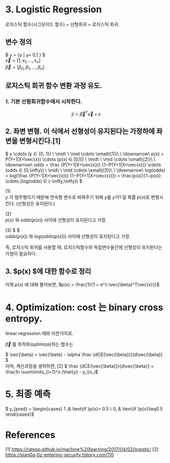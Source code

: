 # 3. Logistic Regression   


로지스틱 함수(시그모이드 함수) + 선형회귀 = 로지스틱 회귀.

## 변수 정의
$ y = \{y  | y= 0,1 \} $   
$\vec{x} = [1, x_1, ..., x_n]$  
$\vec{\beta} = [\beta_0, \beta_1, ..., \beta_n]$

## 로지스틱 회귀 함수 변환 과정 유도.
###  1. 기본 선형회귀함수에서 시작한다.

$$ \hat{y} =  \vec{\beta}^T\vec{x} +\varepsilon$$
## 2. 좌변 변형. 이 식에서 선형성이 유지된다는 가정하에 좌변을 변형시킨다.[1]

$ 
y  \cdots (y ∈ \{0, 1\})
\\ \mid\\
\\ \mid \cdots \small{(1)}\\ 
\\ \downarrow\\
p(x) = P(Y=1|X=\vec{x}) \cdots (p(x) ∈ [0,1])
\\ \mid\\
\\ \mid \cdots \small{(2)}\\ 
\\ \downarrow\\
odds = \frac {P(Y=1|X=\vec{x})} {1−P(Y=1|X=\vec{x})} \cdots (odds ∈ [0,\infty))
\\ \mid\\
\\ \mid \cdots \small{(3)}\\ 
\\ \downarrow\\ 
log(odds) = log(\frac {P(Y=1|X=\vec{x})} {1−P(Y=1|X=\vec{x})}) = \frac{p(x)}{1−p(x)} \cdots (log(odds) ∈ (-\infty,\infty))
$ 

(1)  
 $y$ 가 범주형이기 때문에 연속형 변수로 바꿔주기 위해 $y$를 $y$가1 일 확률 $p(x)$로 변형시킨다. (선형성은 유지된다.)

(2)  
$p(x)$ 와 $odds(p(x))$ 사이에 선형성이 유지된다고 가정.

(3) $ $   
$odds(p(x))$ 와 $log(odds(p(x)))$ 사이에 선형성이 유지된다고 가정.

즉, 로지스틱 회귀를 사용할 때, 로지스틱함수와 독립변수들간에 선형성이 유지된다는 가정이 필요하다.

## 3. $p(x) $에 대한 함수로 정리
이제 $p(x)$ 에 대해 풀어보면,
$p(x) = \frac{1}{1 + e^{-\vec{\beta}^T\vec{x}}}$


# 4. Optimization: cost 는 binary cross entropy.

linear regression 때와 마찬가지로.


$\vec{\beta}$ 를 최적화(optimize)하는 함수는

$ \vec{\beta} = \vec{\beta} - \alpha \frac {dCE(\vec{\beta})}{d\vec{\beta}} $   
이며,
계산과정을 생략하면,   [2]
 $ \frac {dCE(\vec{\beta})}{d\vec{\beta}}  = \frac1n \sum\limits_{i=1}^n (\hat{y} - y_i)x_i$

# 5. 최종 예측
$ y_{pred} = \begin{cases}
1 ,& \text{if }p(x)> 0.5 \\
0, & \text{if }p(x)\leq0.5
\end{cases}$

# References
[1] https://ratsgo.github.io/machine%20learning/2017/04/02/logistic/
[2] https://plan0a-0z-entering-security.tistory.com/110

